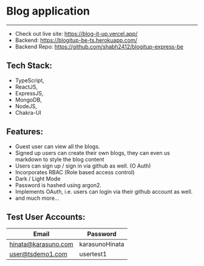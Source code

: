 # Blog application

---

- Check out live site: https://blog-it-up.vercel.app/
- Backend: https://blogitup-be-ts.herokuapp.com/
- Backend Repo: https://github.com/shabh2412/blogitup-express-be

## Tech Stack:

- TypeScript,
- ReactJS,
- ExpressJS,
- MongoDB,
- NodeJS,
- Chakra-UI

## Features:

- Guest user can view all the blogs.
- Signed up users can create their own blogs, they can even us markdown to style the blog content
- Users can sign up / sign in via github as well. (O Auth)
- Incorporates RBAC (Role based access control)
- Dark / Light Mode
- Password is hashed using argon2.
- Implements OAuth, i.e. users can login via their github account as well.
- and much more...

## Test User Accounts:

| Email               | Password       |
| ------------------- | -------------- |
| hinata@karasuno.com | karasunoHinata |
| user@tsdemo1.com    | usertest1      |
